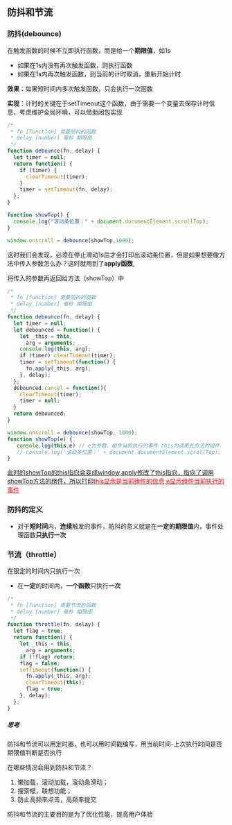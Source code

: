 ## 防抖和节流

### 防抖(debounce)

在触发函数的时候不立即执行函数，而是给一个**期限值**，如1s

- 如果在1s内没有再次触发函数，则执行函数
- 如果在1s内再次触发函数，则当前的计时取消，重新开始计时

**效果**：如果短时间内多次触发函数，只会执行一次函数

**实现**：计时的关键在于setTimeout这个函数，由于需要一个变量去保存计时信息，考虑维护全局环境，可以借助闭包实现

~~~javascript
/*
 * fn [function] 需要防抖的函数
 * delay [number] 毫秒 期限值
 */
function debounce(fn, delay) {
  let timer = null;
  return function() {
    if (timer) {
      clearTimeout(timer);
    }
    timer = setTimeout(fn, delay);
  };
}

function showTop() {
  console.log("滚动条位置：" + document.documentElement.scrollTop);
}

window.onscroll = debounce(showTop,1000); 

~~~

这时我们会发现，必须在停止滑动1s后才会打印出滚动条位置，但是如果想要像方法中传入参数怎么办？这时就用到了**apply函数**,

将传入的参数再返回给方法（showTop）中

~~~javascript
/*
 * fn [function] 需要防抖的函数
 * delay [number] 毫秒 期限值
 */
function debounce(fn, delay) {
  let timer = null;
  let debounced = function() {
    let _this = this,
      arg = arguments;
    console.log(this, arg);
    if (timer) clearTimeout(timer);
    timer = setTimeout(function() {
      fn.apply(_this, arg);
    }, delay);
  };
  debounced.cancel = function(){
    clearTimeout(timer);
    timer = null;
  }
  return debounced;
}

window.onscroll = debounce(showTop, 1000);
function showTop(e) {
   console.log(this,e) // e为参数，组件当前执行的事件 this为调用此方法的组件
   // console.log('滚动条位置：' + document.documentElement.scrollTop);   
}
~~~

<u>此时的showTop的this指向会变成window,apply修改了this指向，指向了调用showTop方法的组件，所以打印<font color='#FF0000'>this显示是当前组件的信息,e显示组件当前执行的事件</font></u>

### 防抖的定义

- 对于**短时间**内，**连续**触发的事件，防抖的意义就是在**一定的期限值**内，事件处理函数**只执行一次**

### 节流（throttle）

在限定的时间内只执行一次

- 在**一定**的时间内，**一个函数**只执行**一次**

~~~ javascript
/*
 * fn [function] 需要节流的函数
 * delay [number] 毫秒 期限值
 */
function throttle(fn, delay) {
  let flag = true;
  return function() {
    let _this = this,
      arg = arguments;
    if (!flag) return;
    flag = false;
    setTimeout(function() {
      fn.apply(_this, arg);
      clearTimeout(this);
      flag = true;
    }, delay);
  };
}

~~~



##### 思考

防抖和节流可以用定时器，也可以用时间戳编写，用当前时间-上次执行时间是否期限值判断是否执行

在哪些情况会用到防抖和节流？

1. 懒加载，滚动加载，滚动条滑动；
2. 搜索框，联想功能；
3. 防止高频率点击，高频率提交

防抖和节流的主要目的是为了优化性能，提高用户体验

